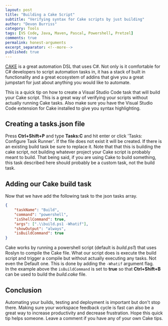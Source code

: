 ```yaml
---
layout: post
title: "Building a Cake Script"
subtitle: "Verifying syntax for Cake scripts by just building"
author: "Devon Burriss"
category: Tools
tags: [VS Code, Java, Maven, Pascal, Powershell, Pretzel]
comments: true
permalink: honest-arguments
excerpt_separator: <!--more-->
published: true
---
```


[CAKE](http://cakebuild.net/) is a great automation DSL that uses C#. Not only is it comfortable for C# developers to script automation tasks in, it has a stack of built in functionality and a great ecosystem of addins that give you a great jumpstart for just about anything you would like to automate.

This is a quick tip on how to create a Visual Studio Code task that will build your Cake script. This is a great way of verifying your scripts without actually running Cake tasks. 
Also make sure you have the Visual Studio Code extension for Cake installed to give you syntax highlighting.

## Creating a tasks.json file

Press **Ctrl+Shift+P** and type **Tasks:C** and hit enter or click 'Tasks: Configure Task Runner'. If the file does not exist it will be created. If there is an existing build task be sure to replace it. Note that that this is building the cake script, not building whatever project your Cake script is probably meant to build. That being said, if you are using Cake to build something, this task described here should probably be a custom task, not the build task.

## Adding our Cake build task

Now that we have  add the following task to the json tasks array.

```json
{
    "taskName": "Build",
    "command": "powershell",
    "isShellCommand": true,
    "args": [".\\build.ps1 -Whatif"],
    "showOutput": "always",
    "isBuildCommand": true
}
```

Cake works by running a powershell script (default is *build.ps1*) that uses Roslyn to compile the Cake file. What our script does is execute the build script and trigger a compile but without actually executing any tasks. Not even the Default one. This is done by adding the `-Whatif` argument flag.  
In the example above the `isBuildCommand` is set to **true** so that **Ctrl+Shift+B** can be used to build the *build.cake* file.

## Conclusion

Automating your builds, testing and deployment is important but don't stop there. Making sure your workspace feedback cycle is fast can also be a great way to increase productivity and decrease frustration. Hope this quick tip helps someone. Leave a comment if you have any of your own Cake tips.